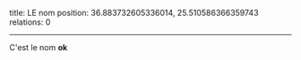 title: LE nom
position: 36.883732605336014, 25.510586366359743
relations: 0

---







C'est le nom **ok**